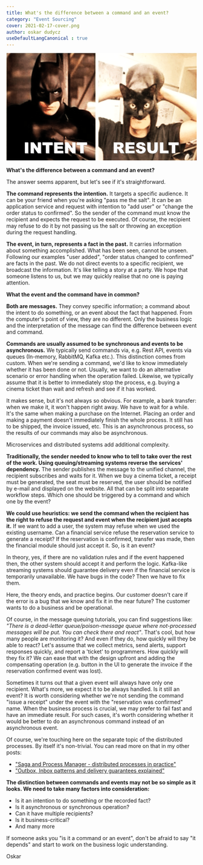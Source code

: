 ```yaml
---
title: What's the difference between a command and an event?
category: "Event Sourcing"
cover: 2021-02-17-cover.png
author: oskar dudycz
useDefaultLangCanonical : true
---
```


![cover](2021-02-17-cover.png)

**What's the difference between a command and an event?**

The answer seems apparent, but let's see if it's straightforward.

**The command represents the intention.** It targets a specific audience. It can be your friend when you're asking "pass me the salt". It can be an application service and request with intention to "add user" or "change the order status to confirmed". So the sender of the command must know the recipient and expects the request to be executed. Of course, the recipient may refuse to do it by not passing us the salt or throwing an exception during the request handling.

**The event, in turn, represents a fact in the past.** It carries information about something accomplished. What has been seen, cannot be unseen. Following our examples "user added", "order status changed to confirmed" are facts in the past. We do not direct events to a specific recipient, we broadcast the information. It's like telling a story at a party. We hope that someone listens to us, but we may quickly realise that no one is paying attention.

**What the event and the command have in common?**

**Both are messages.** They convey specific information; a command about the intent to do something,  or an event about the fact that happened. From the computer's point of view, they are no different. Only the business logic and the interpretation of the message can find the difference between event and command.

**Commands are usually assumed to be synchronous and events to be asynchronous.** We typically send commands via, e.g. Rest API, events via queues (In-memory, RabbitMQ, Kafka etc.). This distinction comes from custom. When we're sending a command, we'd like to know immediately whether it has been done or not. Usually, we want to do an alternative scenario or error handling when the operation failed. Likewise, we typically assume that it is better to immediately stop the process, e.g. buying a cinema ticket than wait and refresh and see if it has worked.

It makes sense, but it's not always so obvious. For example, a bank transfer: when we make it, it won't happen right away. We have to wait for a while. It's the same when making a purchase on the Internet. Placing an order and making a payment doesn't immediately finish the whole process. It still has to be shipped, the invoice issued, etc. This is an asynchronous process, so the results of our commands may also be asynchronous.

Microservices and distributed systems add additional complexity.

**Traditionally, the sender needed to know who to tell to take over the rest of the work. Using queuing/streaming systems reverse the services' dependency.** The sender publishes the message to the unified channel, the recipient subscribes and waits for it. When we buy a cinema ticket, a receipt must be generated, the seat must be reserved, the user should be notified by e-mail and displayed on the website. All that can be split into separate workflow steps. Which one should be triggered by a command and which one by the event?

**We could use heuristics: we send the command when the recipient has the right to refuse the request and event when the recipient just accepts it.** If we want to add a user, the system may refuse when we used the existing username. Can a financial service refuse the reservation service to generate a receipt? If the reservation is confirmed, transfer was made, then the financial module should just accept it. So, is it an event?

In theory, yes, if there are no validation rules and if the event happened then, the other system should accept it and perform the logic. Kafka-like streaming systems should guarantee delivery even if the financial service is temporarily unavailable. We have bugs in the code? Then we have to fix them.

Here, the theory ends, and practice begins. Our customer doesn't care if the error is a bug that we know and fix it in the near future? The customer wants to do a business and be operational.

Of course, in the message queuing tutorials, you can find suggestions like: *"There is a dead-letter queue/poison-message queue where not-processed messages will be put. You can check there and react"*. That's cool, but how many people are monitoring it? And even if they do, how quickly will they be able to react? Let's assume that we collect metrics, send alerts, support responses quickly, and report a 'ticket' to programmers. How quickly will they fix it? We can ease that with the design upfront and adding the compensating operation (e.g. button in the UI to generate the invoice if the reservation confirmed event was lost).

Sometimes it turns out that a given event will always have only one recipient. What's more, we expect it to be always handled. Is it still an event? It is worth considering whether we're not sending the command "issue a receipt" under the event with the "reservation was confirmed" name. When the business process is crucial, we may prefer to fail fast and have an immediate result. For such cases, it's worth considering whether it would be better to do an asynchronous command instead of an asynchronous event.


Of course, we're touching here on the separate topic of the distributed processes. By itself it's non-trivial. You can read more on that in my other posts:
- ["Saga and Process Manager - distributed processes in practice"](https://event-driven.io/pl/saga_process_manager_distributed_transactions/)
- ["Outbox, Inbox patterns and delivery guarantees explained"](https://event-driven.io/pl/outbox_inbox_patterns_and_delivery_guarantees_explained/)

**The distinction between commands and events may not be so simple as it looks. We need to take many factors into consideration:**
* Is it an intention to do something or the recorded fact?
* Is it asynchronous or synchronous operation?
* Can it have multiple recipients?
* Is it business-critical? 
* And many more

If someone asks you "is it a command or an event", don't be afraid to say "it depends" and start to work on the business logic understanding.

Oskar